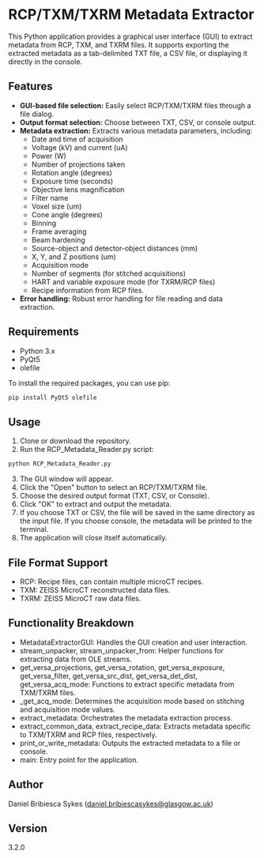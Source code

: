 # RCP/TXM/TXRM Metadata Extractor

This Python application provides a graphical user interface (GUI) to extract metadata from RCP, TXM, and TXRM files. It supports exporting the extracted metadata as a tab-delimited TXT file, a CSV file, or displaying it directly in the console.

## Features

* **GUI-based file selection:** Easily select RCP/TXM/TXRM files through a file dialog.
* **Output format selection:** Choose between TXT, CSV, or console output.
* **Metadata extraction:** Extracts various metadata parameters, including:
    * Date and time of acquisition
    * Voltage (kV) and current (uA)
    * Power (W)
    * Number of projections taken
    * Rotation angle (degrees)
    * Exposure time (seconds)
    * Objective lens magnification
    * Filter name
    * Voxel size (um)
    * Cone angle (degrees)
    * Binning
    * Frame averaging
    * Beam hardening
    * Source-object and detector-object distances (mm)
    * X, Y, and Z positions (um)
    * Acquisition mode
    * Number of segments (for stitched acquisitions)
    * HART and variable exposure mode (for TXRM/RCP files)
    * Recipe information from RCP files.
* **Error handling:** Robust error handling for file reading and data extraction.

## Requirements

* Python 3.x
* PyQt5
* olefile

To install the required packages, you can use pip:

```bash
pip install PyQt5 olefile
```

## Usage
1. Clone or download the repository.
2. Run the RCP_Metadata_Reader.py script:
```bash
python RCP_Metadata_Reader.py
```

3. The GUI window will appear.
4. Click the "Open" button to select an RCP/TXM/TXRM file.
5. Choose the desired output format (TXT, CSV, or Console).
6. Click "OK" to extract and output the metadata.
7. If you choose TXT or CSV, the file will be saved in the same directory as the input file. If you choose console, the metadata will be printed to the terminal.
8. The application will close itself automatically.

## File Format Support
* RCP: Recipe files, can contain multiple microCT recipes.
* TXM: ZEISS MicroCT reconstructed data files.
* TXRM: ZEISS MicroCT raw data files.

## Functionality Breakdown
* MetadataExtractorGUI: Handles the GUI creation and user interaction.
* stream_unpacker, stream_unpacker_from: Helper functions for extracting data from OLE streams.
* get_versa_projections, get_versa_rotation, get_versa_exposure, get_versa_filter, get_versa_src_dist, get_versa_det_dist, get_versa_acq_mode: Functions to extract specific metadata from TXM/TXRM files.
* _get_acq_mode: Determines the acquisition mode based on stitching and acquisition mode values.
* extract_metadata: Orchestrates the metadata extraction process.
* extract_common_data, extract_recipe_data: Extracts metadata specific to TXM/TXRM and RCP files, respectively.
* print_or_write_metadata: Outputs the extracted metadata to a file or console.
* main: Entry point for the application.

## Author
Daniel Bribiesca Sykes (<daniel.bribiescasykes@glasgow.ac.uk>)

## Version
3.2.0
